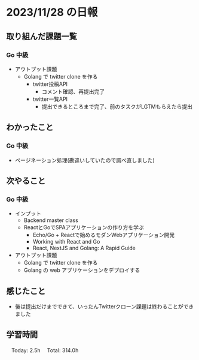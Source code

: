 # 2023/11/28 の日報

## 取り組んだ課題一覧

### Go 中級

- アウトプット課題
  - Golang で twitter clone を作る
    - twitter投稿API
      - コメント確認、再提出完了
    - twitter一覧API
      - 提出できるところまで完了、前のタスクがLGTMもらえたら提出

## わかったこと

### Go 中級

- ページネーション処理(勘違いしていたので調べ直しました)

## 次やること

### Go 中級

- インプット
  - Backend master class
  - ReactとGoでSPAアプリケーションの作り方を学ぶ
    - Echo/Go + Reactで始めるモダンWebアプリケーション開発
    - Working with React and Go
    - React, NextJS and Golang: A Rapid Guide
- アウトプット課題
  - Golang で twitter clone を作る
  - Golang の web アプリケーションをデプロイする

## 感じたこと

- 後は提出だけまでできて、いったんTwitterクローン課題は終わることができました

## 学習時間

　Today: 2.5h
　Total: 314.0h

